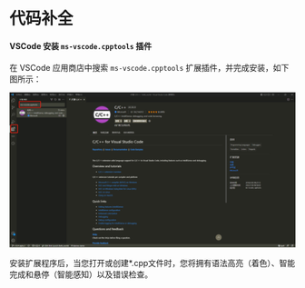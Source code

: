 # 代码补全

#### VSCode 安装 `ms-vscode.cpptools`  插件
在 VSCode 应用商店中搜索 `ms-vscode.cpptools` 扩展插件，并完成安装，如下图所示：

![](./files/cpptools.png)

安装扩展程序后，当您打开或创建*.cpp文件时，您将拥有语法高亮（着色）、智能完成和悬停（智能感知）以及错误检查。